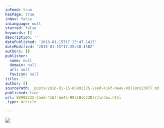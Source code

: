 ```yaml
---
inFeed: true
hasPage: true
inNav: false
inLanguage: null
starred: false
keywords: []
description: ''
datePublished: '2016-01-15T17:25:47.141Z'
dateModified: '2016-01-15T17:25:30.156Z'
authors: []
publisher:
  name: null
  domain: null
  url: null
  favicon: null
title: ''
author: []
sourcePath: _posts/2016-01-15-80992325-2aed-416f-be4a-99718c623877.md
published: true
url: 80992325-2aed-416f-be4a-99718c623877/index.html
_type: Article

---
```

![](https://the-grid-user-content.s3-us-west-2.amazonaws.com/f87c0d06-d380-44e2-a274-ef45ec0bcf84.jpg)